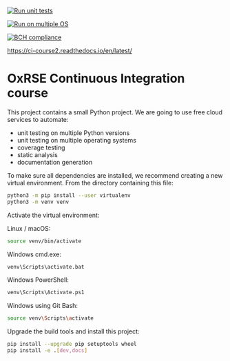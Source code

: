 [![Run unit tests](https://github.com/cagfa1/continuous-integration-course/actions/workflows/unit-tests.yml/badge.svg)](https://github.com/cagfa1/continuous-integration-course/actions/workflows/unit-tests.yml)

[![Run on multiple OS](https://github.com/cagfa1/continuous-integration-course/actions/workflows/os-tests.yml/badge.svg)](https://github.com/cagfa1/continuous-integration-course/actions/workflows/os-tests.yml)

[![BCH compliance](https://bettercodehub.com/edge/badge/cagfa1/continuous-integration-course?branch=main)](https://bettercodehub.com/)

https://ci-course2.readthedocs.io/en/latest/

# OxRSE Continuous Integration course

This project contains a small Python project. We are going to use free cloud services to automate:

- unit testing on multiple Python versions
- unit testing on multiple operating systems
- coverage testing
- static analysis
- documentation generation

To make sure all dependencies are installed, we recommend creating a new virtual environment.
From the directory containing this file:

```bash
python3 -m pip install --user virtualenv
python3 -m venv venv
```

Activate the virtual environment:

Linux / macOS:
```bash
source venv/bin/activate
```

Windows cmd.exe:
```bash
venv\Scripts\activate.bat
```

Windows PowerShell:
```bash
venv\Scripts\Activate.ps1
```

Windows using Git Bash:
```bash
source venv\Scripts\activate
```

Upgrade the build tools and install this project:

```bash
pip install --upgrade pip setuptools wheel
pip install -e .[dev,docs]
```

